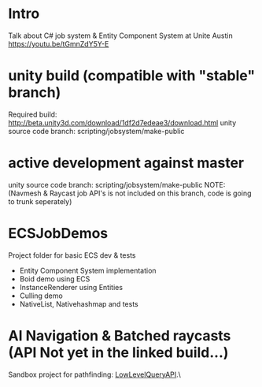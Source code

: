 # Intro

Talk about C# job system & Entity Component System at Unite Austin
https://youtu.be/tGmnZdY5Y-E

# unity build (compatible with "stable" branch)
Required build: http://beta.unity3d.com/download/1df2d7edeae3/download.html
unity source code branch: scripting/jobsystem/make-public

# active development against master
unity source code branch: scripting/jobsystem/make-public
NOTE: (Navmesh & Raycast job API's is not included on this branch, code is going to trunk seperately)

# ECSJobDemos
Project folder for basic ECS dev & tests
* Entity Component System implementation
* Boid demo using ECS
* InstanceRenderer using Entities
* Culling demo
* NativeList, Nativehashmap and tests

# AI Navigation & Batched raycasts (API Not yet in the linked build...)
Sandbox project for pathfinding: [LowLevelQueryAPI](AI_Prototyping/LowLevelQueryAPI).\
